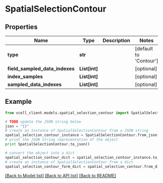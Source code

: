 # SpatialSelectionContour


## Properties
Name | Type | Description | Notes
------------ | ------------- | ------------- | -------------
**type** | **str** |  | [default to 'Contour']
**field_sampled_data_indexes** | **List[int]** |  | [optional] 
**index_samples** | **List[int]** |  | [optional] 
**sampled_data_indexes** | **List[int]** |  | [optional] 

## Example

```python
from vcell_client.models.spatial_selection_contour import SpatialSelectionContour

# TODO update the JSON string below
json = "{}"
# create an instance of SpatialSelectionContour from a JSON string
spatial_selection_contour_instance = SpatialSelectionContour.from_json(json)
# print the JSON string representation of the object
print SpatialSelectionContour.to_json()

# convert the object into a dict
spatial_selection_contour_dict = spatial_selection_contour_instance.to_dict()
# create an instance of SpatialSelectionContour from a dict
spatial_selection_contour_form_dict = spatial_selection_contour.from_dict(spatial_selection_contour_dict)
```
[[Back to Model list]](../README.md#documentation-for-models) [[Back to API list]](../README.md#documentation-for-api-endpoints) [[Back to README]](../README.md)


